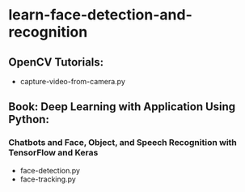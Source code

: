 # learn-face-detection-and-recognition

## OpenCV Tutorials:  
* capture-video-from-camera.py  

## Book: Deep Learning with Application Using Python:
### Chatbots and Face, Object, and Speech Recognition with TensorFlow and Keras  
* face-detection.py  
* face-tracking.py